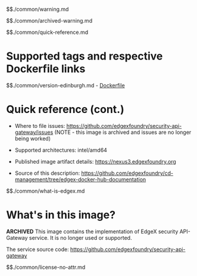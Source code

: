 $$./common/warning.md

$$./common/archived-warning.md

$$./common/quick-reference.md

# Supported tags and respective Dockerfile links

$$./common/version-edinburgh.md
        - [Dockerfile](https://github.com/edgexfoundry/security-api-gateway/blob/edinburgh/Dockerfile)

# Quick reference (cont.)

- Where to file issues: https://github.com/edgexfoundry/security-api-gateway/issues (NOTE - this image is archived and issues are no longer being worked)

- Supported architectures: intel/amd64

- Published image artifact details: https://nexus3.edgexfoundry.org

- Source of this description: https://github.com/edgexfoundry/cd-management/tree/edgex-docker-hub-documentation

$$./common/what-is-edgex.md

# What's in this image?

**ARCHIVED**
This image contains the implementation of EdgeX security API-Gateway service.  It is no longer used or supported.

The service source code: https://github.com/edgexfoundry/security-api-gateway

$$./common/license-no-attr.md
